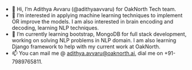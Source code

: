 - 👋 Hi, I’m Adithya Avvaru (@adithyaavvaru) for OakNorth Tech team.
- 👀 I’m interested in applying machine learning techniques to implement OR improve the models. I am also interested in brain encoding and decoding, learning NLP techniques.
- 🌱 I’m currently learning bootstrap, MongoDB for full stack development, working on solving NLP problems in NLP domain. I am also learning Django framework to help with my current work at OakNorth.
- 📫 You can mail me @ adithya.avvaru@oaknorth.ai, dial me on +91-7989765811.

<!---
adithyaavvaru/adithyaavvaru is a ✨ special ✨ repository because its `README.md` (this file) appears on your GitHub profile.
You can click the Preview link to take a look at your changes.
--->
